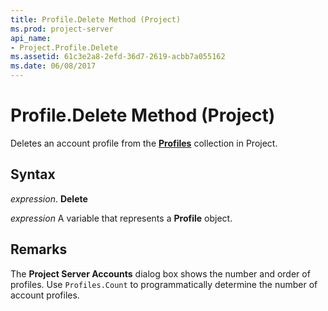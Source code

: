```yaml
---
title: Profile.Delete Method (Project)
ms.prod: project-server
api_name:
- Project.Profile.Delete
ms.assetid: 61c3e2a8-2efd-36d7-2619-acbb7a055162
ms.date: 06/08/2017
---
```



# Profile.Delete Method (Project)

Deletes an account profile from the  **[Profiles](profiles-object-project.md)** collection in Project.


## Syntax

 _expression_. **Delete**

 _expression_ A variable that represents a **Profile** object.


## Remarks

The  **Project Server Accounts** dialog box shows the number and order of profiles. Use `Profiles.Count` to programmatically determine the number of account profiles.


